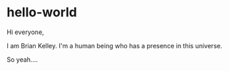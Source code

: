 # hello-world
Hi everyone,

I am Brian Kelley. I'm a human being who has a presence in this universe.

So yeah....
